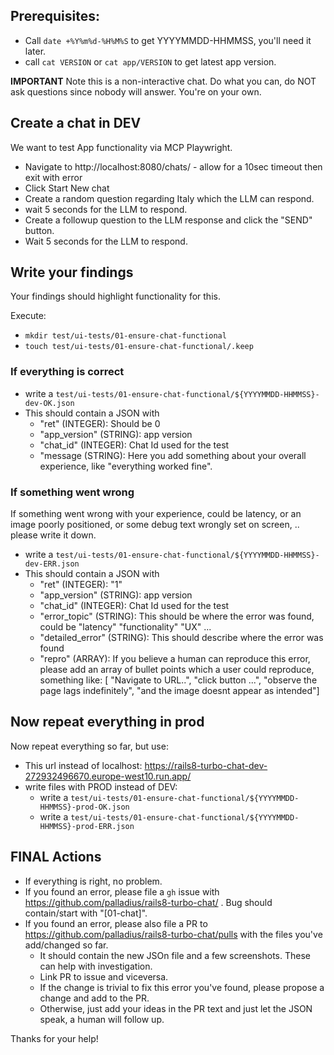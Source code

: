 ## Prerequisites:

* Call `date +%Y%m%d-%H%M%S` to get YYYYMMDD-HHMMSS, you'll need it later.
* call `cat VERSION` or `cat app/VERSION` to get latest app version.

**IMPORTANT** Note this is a non-interactive chat. Do what you can, do NOT ask questions since nobody will answer. You're on your own.

## Create a chat in DEV

We want to test App functionality via MCP Playwright.

* Navigate to http://localhost:8080/chats/ - allow for a 10sec timeout then exit with error
* Click Start New chat
* Create a random question regarding Italy which the LLM can respond.
* wait 5 seconds for the LLM to respond.
* Create a followup question to the LLM response and click the "SEND" button.
* Wait 5 seconds for the LLM to respond.

## Write your findings

Your findings should highlight functionality for this.

Execute:

* `mkdir test/ui-tests/01-ensure-chat-functional`
* `touch test/ui-tests/01-ensure-chat-functional/.keep`

### If everything is correct

* write a `test/ui-tests/01-ensure-chat-functional/${YYYYMMDD-HHMMSS}-dev-OK.json`
* This should contain a JSON with
  * "ret" (INTEGER): Should be 0
  * "app_version" (STRING): app version
  * "chat_id" (INTEGER): Chat Id used for the test
  * "message (STRING): Here you add something about your overall experience, like "everything worked fine".

### If something went wrong

If something went wrong with your experience, could be latency, or an image poorly positioned, or some debug text wrongly set on screen, ..
please write it down.

* write a `test/ui-tests/01-ensure-chat-functional/${YYYYMMDD-HHMMSS}-dev-ERR.json`
* This should contain a JSON with
  * "ret" (INTEGER): "1"
  * "app_version" (STRING): app version
  * "chat_id" (INTEGER): Chat Id used for the test
  * "error_topic" (STRING): This should be where the error was found, could be "latency" "functionality" "UX" ...
  * "detailed_error" (STRING): This should describe where the error was found
  * "repro" (ARRAY): If you believe a human can reproduce this error, please add an array of bullet points which a user could reproduce, something like:
    [ "Navigate to URL..", "click button ...", "observe the page lags indefinitely", "and the image doesnt appear as intended"]


## Now repeat everything in prod

Now repeat everything so far, but use:

* This url instead of localhost: https://rails8-turbo-chat-dev-272932496670.europe-west10.run.app/
* write files with PROD instead of DEV:
  * write a `test/ui-tests/01-ensure-chat-functional/${YYYYMMDD-HHMMSS}-prod-OK.json`
  * write a `test/ui-tests/01-ensure-chat-functional/${YYYYMMDD-HHMMSS}-prod-ERR.json`


## FINAL Actions

* If everything is right, no problem.
* If you found an error, please file a `gh` issue with https://github.com/palladius/rails8-turbo-chat/ . Bug should contain/start with "[01-chat]".
* If you found an error, please also file a PR to https://github.com/palladius/rails8-turbo-chat/pulls with the files you've add/changed so far.
  * It should contain the new JSOn file and a few screenshots. These can help with investigation.
  * Link PR to issue and viceversa.
  * If the change is trivial to fix this error you've found, please propose a change and add to the PR.
  * Otherwise, just add your ideas in the PR text and just let the JSON speak, a human will follow up.

Thanks for your help!
